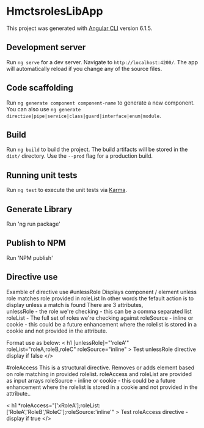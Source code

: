 # HmctsrolesLibApp

This project was generated with [Angular CLI](https://github.com/angular/angular-cli) version 6.1.5.

## Development server

Run `ng serve` for a dev server. Navigate to `http://localhost:4200/`. The app will automatically reload if you change any of the source files.

## Code scaffolding

Run `ng generate component component-name` to generate a new component. You can also use `ng generate directive|pipe|service|class|guard|interface|enum|module`.

## Build

Run `ng build` to build the project. The build artifacts will be stored in the `dist/` directory. Use the `--prod` flag for a production build.

## Running unit tests

Run `ng test` to execute the unit tests via [Karma](https://karma-runner.github.io).


## Generate Library

Run 'ng run package' 

## Publish to NPM 
Run  'NPM publish' 


## Directive use

Examble of directive use
#unlessRole
Displays component / element unless role matches role provided in roleList
In other words the fefault action is to display unless a match is found
There are 3 attributes,  
unlessRole - the role we're checking - this can be a comma separated list
roleList - The full set of roles we're checking against
roleSource  - inline or cookie - this could be a future enhancement where the rolelist is stored in a cookie and not provided in the attribute.

Format use as below:
&lt; h1 [unlessRole]="'roleA'"  roleList="roleA,roleB,roleC" roleSource="inline" &gt; Test unlessRole directive display if false &lt;/&gt;



#roleAccess
This is a structural directive.
Removes or adds element based on role matching in provided rolelist.
roleAccess and roleList are provided as input arrays
roleSource  - inline or cookie - this could be a future enhancement where the rolelist is stored in a cookie and not provided in the attribute..

&lt; h1 *roleAccess="['xRoleA'];roleList:['RoleA','RoleB','RoleC'];roleSource:'inline'"  &gt; Test roleAccess directive - display if true &lt;/&gt;